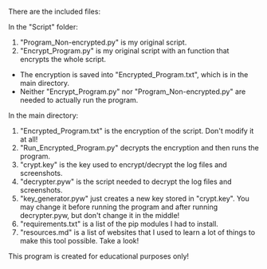 There are the included files: 

In the "Script" folder: 
1) "Program_Non-encrypted.py" is my original script. 
2) "Encrypt_Program.py" is my original script with an function that encrypts the whole script. 
- The encryption is saved into "Encrypted_Program.txt", which is in the main directory.
- Neither "Encrypt_Program.py" nor "Program_Non-encrypted.py" are needed to actually run the program. 

In the main directory: 
1) "Encrypted_Program.txt" is the encryption of the script. Don't modify it at all! 
2) "Run_Encrypted_Program.py" decrypts the encryption and then runs the program. 
3) "crypt.key" is the key used to encrypt/decrypt the log files and screenshots. 
4) "decrypter.pyw" is the script needed to decrypt the log files and screenshots. 
5) "key_generator.pyw" just creates a new key stored in "crypt.key". You may change it before running the program and after running decrypter.pyw, but don't change it in the middle! 
6) "requirements.txt" is a list of the pip modules I had to install.
7) "resources.md" is a list of websites that I used to learn a lot of things to make this tool possible. Take a look!

This program is created for educational purposes only!
